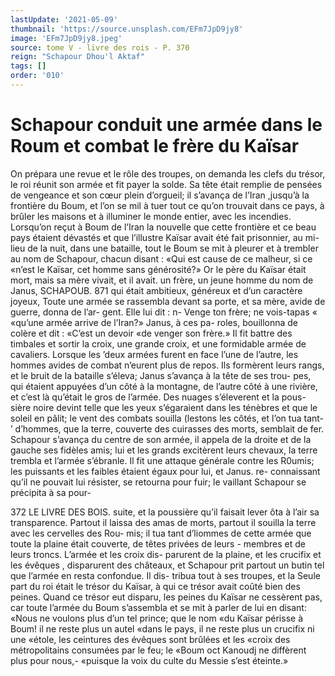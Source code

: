```yaml
---
lastUpdate: '2021-05-09'
thumbnail: 'https://source.unsplash.com/EFm7JpD9jy8'
image: 'EFm7JpD9jy8.jpeg'
source: tome V - livre des rois - P. 370
reign: "Schapour Dhou'l Aktaf"
tags: []
order: '010'
---
```


# Schapour conduit une armée dans le Roum et combat le frère du Kaïsar

On prépara une revue et le rôle des troupes, on demanda les clefs du trésor, le roi réunit son armée
et fit payer la solde. Sa tête était remplie de pensées
de vengeance et son cœur plein d’orgueil; il s’avança
de l’Iran ,jusqu’à la frontière du Boum, et l’on se
mil à tuer tout ce qu’on trouvait dans ce pays, à brûler les maisons et à illuminer le monde entier, avec les incendies.
Lorsqu’on reçut à Boum de l’Iran la nouvelle que
cette frontière et ce beau pays étaient dévastés et
que l’illustre Kaïsar avait été fait prisonnier, au mi-
lieu de la nuit, dans une bataille, tout le Boum se mit à pleurer et à trembler au nom de Schapour, chacun disant : «Qui est cause de ce malheur, si ce «n’est le Kaïsar, cet homme sans générosité?» Or le
père du Kaïsar était mort, mais sa mère vivait, et il
avait. un frère, un jeune homme du nom de Janus,
SCHAPOUB. 871 qui était ambitieux, généreux et d’un caractère
joyeux, Toute une armée se rassembla devant sa
porte, et sa mère, avide de guerre, donna de l’ar-
gent. Elle lui dit : n- Venge ton frère; ne vois-tapas « «qu’une armée arrive de l’Iran?» Janus, à ces pa-
roles, bouillonna de colère et dit : «C’est un devoir «de venger son frère.»
Il fit battre des timbales et sortir la croix, une grande croix, et une formidable armée de cavaliers. Lorsque les ’deux armées furent en face l’une de
l’autre, les hommes avides de combat n’eurent plus
de repos. Ils formèrent leurs rangs, et le bruit de la bataille s’éleva; Janus s’avança à la tête de ses trou-
pes, qui étaient appuyées d’un côté à la montagne,
de l’autre côté à une rivière, et c’est là qu’était le
gros de l’armée. Des nuages s’éleverent et la pous-
sière noire devint telle que les yeux s’égaraient dans
les ténèbres et que le soleil en pâlit; le vent des combats souilla (lestons les côtés, et l’on tua tant- ’ d’hommes, que la terre, couverte des cuirasses des morts, semblait de fer. Schapour s’avança du centre
de son armée, il appela de la droite et de la gauche ses fidèles amis; lui et les grands excitèrent leurs
chevaux, la terre trembla et l’armée s’ébranle. Il fit
une attaque générale contre les R0umis; les puissants et les faibles étaient égaux pour lui, et Janus. re- connaissant qu’il ne pouvait lui résister, se retourna pour fuir; le vaillant Schapour se précipita à sa pour-

372 LE LIVRE DES BOIS. suite, et la poussière qu’il faisait lever ôta à l’air sa
transparence. Partout il laissa des amas de morts, partout il souilla la terre avec les cervelles des Rou- mis; il tua tant d’liommes de cette armée que toute
la plaine était couverte, de têtes privées de leurs - membres et de leurs troncs. L’armée et les croix dis- parurent de la plaine, et les crucifix et les évêques , disparurent des châteaux, et Schapour prit partout
un butin tel que l’armée en resta confondue. Il dis- tribua tout à ses troupes, et la Seule part du roi était
le trésor du Kaïsar, à qui ce trésor avait coûté bien
des peines. Quand ce trésor eut disparu, les peines du Kaïsar ne cessèrent pas, car toute l’armée du
Boum s’assembla et se mit à parler de lui en disant: «Nous ne voulons plus d’un tel prince; que le nom «du Kaïsar périsse à Boum! il ne reste plus un autel «dans le pays, il ne reste plus un crucifix ni une «étole, les ceintures des évêques sont brûlées et les
«croix des métropolitains consumées par le feu; le «Boum oct Kanoudj ne diffèrent plus pour nous,- «puisque la voix du culte du Messie s’est éteinte.»
